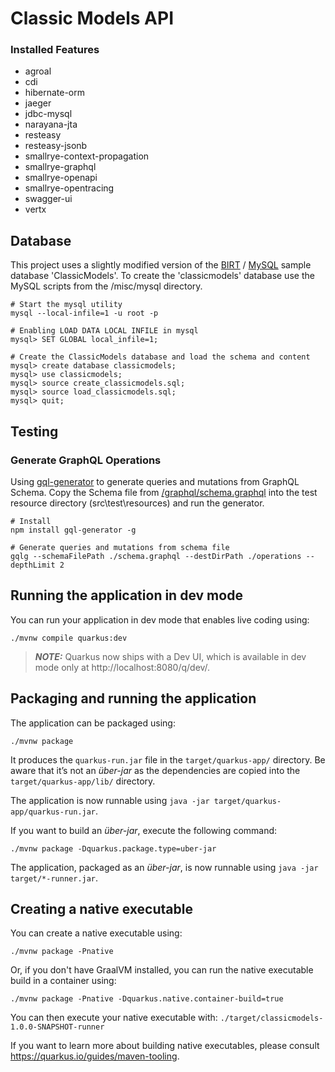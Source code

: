 # Classic Models API

### Installed Features

- agroal 
- cdi 
- hibernate-orm
- jaeger
- jdbc-mysql
- narayana-jta
- resteasy
- resteasy-jsonb
- smallrye-context-propagation
- smallrye-graphql
- smallrye-openapi
- smallrye-opentracing
- swagger-ui
- vertx

## Database

This project uses a slightly modified version of the
[BIRT](https://eclipse.github.io/birt-website/docs/template-sample-database/) /
[MySQL](https://www.mysqltutorial.org/mysql-sample-database.aspx)
sample database 'ClassicModels'. To create the 'classicmodels' database use the
MySQL scripts from the /misc/mysql directory.

```
# Start the mysql utility
mysql --local-infile=1 -u root -p

# Enabling LOAD DATA LOCAL INFILE in mysql
mysql> SET GLOBAL local_infile=1;

# Create the ClassicModels database and load the schema and content
mysql> create database classicmodels;
mysql> use classicmodels;
mysql> source create_classicmodels.sql;
mysql> source load_classicmodels.sql;
mysql> quit;
```

## Testing



### Generate GraphQL Operations

Using
[gql-generator](https://github.com/timqian/gql-generator)
to generate queries and mutations from GraphQL Schema.
Copy the Schema file from
[/graphql/schema.graphql](http://localhost:8081/graphql/schema.graphql)
into the test resource directory (src\test\resources\) and run the generator.

```
# Install
npm install gql-generator -g

# Generate queries and mutations from schema file
gqlg --schemaFilePath ./schema.graphql --destDirPath ./operations --depthLimit 2
```


## Running the application in dev mode

You can run your application in dev mode that enables live coding using:
```shell script
./mvnw compile quarkus:dev
```

> **_NOTE:_**  Quarkus now ships with a Dev UI, which is available in dev mode only at http://localhost:8080/q/dev/.

## Packaging and running the application

The application can be packaged using:
```shell script
./mvnw package
```
It produces the `quarkus-run.jar` file in the `target/quarkus-app/` directory.
Be aware that it’s not an _über-jar_ as the dependencies are copied into the `target/quarkus-app/lib/` directory.

The application is now runnable using `java -jar target/quarkus-app/quarkus-run.jar`.

If you want to build an _über-jar_, execute the following command:
```shell script
./mvnw package -Dquarkus.package.type=uber-jar
```

The application, packaged as an _über-jar_, is now runnable using `java -jar target/*-runner.jar`.

## Creating a native executable

You can create a native executable using: 
```shell script
./mvnw package -Pnative
```

Or, if you don't have GraalVM installed, you can run the native executable build in a container using: 
```shell script
./mvnw package -Pnative -Dquarkus.native.container-build=true
```

You can then execute your native executable with: `./target/classicmodels-1.0.0-SNAPSHOT-runner`

If you want to learn more about building native executables, please consult https://quarkus.io/guides/maven-tooling.
